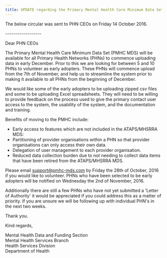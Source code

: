 ```yaml
---
title: UPDATE regarding the Primary Mental Health Care Minimum Data Set - Request for nominations to be early adopters
---
```


The below circular was sent to PHN CEOs on Friday 14 October 2016.

\-\-\-\-\-\-\-\-\-\-\-\-\-\-\-\-\-\-

Dear PHN CEOs

The Primary Mental Health Care Minimum Data Set (PMHC MDS) will be available for all Primary Health Networks (PHNs) to commence uploading data in early December. Prior to this we are looking for between 5 and 10 PHNs to volunteer as early adopters. These PHNs will commence upload from the 7th of November, and help us to streamline the system prior to making it available to all PHNs from the beginning of December.

We would like some of the early adopters to be uploading zipped csv files and some to be uploading Excel spreadsheets. They will need to be willing to provide feedback on the process used to give the primary contact user access to the system, the usability of the system, and the documentation and training.

Benefits of moving to the PMHC include:

* Early access to features which are not included in the ATAPS/MHSRRA MDS:
* Partitioning of provider organisations within a PHN so that provider organisations can only access their own data.
* Delegation of user management to each provider organisation.
* Reduced data collection burden due to not needing to collect data items that have been retired from the ATAPS/MHSRRA MDS.

Please email [support@pmhc-mds.com](mailto:support@pmhc-mds.com?Subject=PMHC%20MDS%20Request%20for%20early%20adopters) by Friday the 28th of October, 2016 if you would like to volunteer. PHNs who have been selected to be early adopters will be notified on Wednesday the 2nd of November, 2016.

Additionally there are still a few PHNs who have not yet submitted a 'Letter of Authority' it would be appreciated if you could address this as a matter of priority. If you are unsure we will be following up with individual PHN's in the next two weeks.

Thank you.

Kind regards,

Mental Health Data and Funding Section  
Mental Health Services Branch  
Health Services Division  
Department of Health
